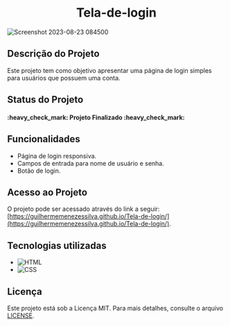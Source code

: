 <h1 align="center">Tela-de-login</h1>

![Screenshot 2023-08-23 084500](https://github.com/GuilhermeMenezesSilva/Tela-de-login/assets/107522195/397b87ff-fac4-4afc-89f1-5e31172f8741)

## Descrição do Projeto
Este projeto tem como objetivo apresentar uma página de login simples para usuários que possuem uma conta.

## Status do Projeto
<h4>:heavy_check_mark: Projeto Finalizado :heavy_check_mark:</h4>

## Funcionalidades
- Página de login responsiva.
- Campos de entrada para nome de usuário e senha.
- Botão de login.

## Acesso ao Projeto
O projeto pode ser acessado através do link a seguir: [https://guilhermemenezessilva.github.io/Tela-de-login/](https://guilhermemenezessilva.github.io/Tela-de-login/).

## Tecnologias utilizadas
- ![HTML](https://img.shields.io/badge/HTML-5-orange)
- ![CSS](https://img.shields.io/badge/CSS-3-blue)

## Licença
Este projeto está sob a Licença MIT. Para mais detalhes, consulte o arquivo [LICENSE](LICENSE).
